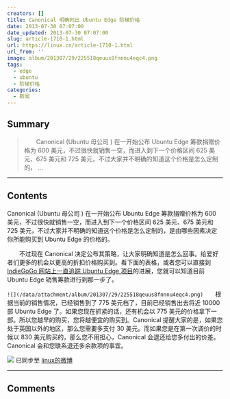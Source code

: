 ```yaml
---
creators: []
title: Canonical 明确列出 Ubuntu Edge 阶梯价格
date: 2013-07-30 07:07:00
date_updated: 2013-07-30 07:07:00
slug: article-1710-1.html
url: https://linux.cn/article-1710-1.html
url_from: ''
image: album/201307/29/225518qeuus8fnnnu4eqc4.png
tags:
  - edge
  - ubuntu
  - 阶梯价格
categories:
  - 新闻
---
```


## Summary

> 　　Canonical (Ubuntu 母公司 ) 在一开始公布 Ubuntu Edge 筹款捐赠价格为 600 美元，不过很快就销售一空，而进入到下一个价格区间 625 美元、675 美元和 725 美元，不过大家并不明确的知道这个价格是怎么定制的，  ...

***

<!-- more -->

## Contents

Canonical (Ubuntu 母公司 ) 在一开始公布 Ubuntu Edge 筹款捐赠价格为 600 美元，不过很快就销售一空，而进入到下一个价格区间 625 美元、675 美元和 725 美元，不过大家并不明确的知道这个价格是怎么定制的，是由哪些因素决定你所能购买到 Ubuntu Edge 的价格的。

　　不过现在 Canonical 决定公布其策略，让大家明确知道是怎么回事。给爱好者们更多的机会以更高的折扣价格购买到。看下面的表格，或者您可以直接到 [IndieGoGo 网站上一直追踪 Ubuntu Edge 项目](http://www.indiegogo.com/projects/ubuntu-edge?c=activity)的进展，您就可以知道目前 Ubuntu Edge 销售筹款进行到那一步了。

`![](/data/attachment/album/201307/29/225518qeuus8fnnnu4eqc4.png)`　　根据当前的销售情况，已经销售到了 775 美元档了，目前已经销售出去将近 10000 部 Ubuntu Edge 了。如果您现在抓紧的话，还有机会以 775 美元的价格拿下一部。所以您越早的购买，您将越便宜的购买到。Canonical 提醒大家的是，如果您处于英国以外的地区，那么您需要多支付 30 美元。而如果您是在第一次调价的时候以 830 美元购买的，那么您不用担心，Canonical 会退还给您多付出的价差。Canonical 会和您联系退还多余款项的事宜。

![](https://img.linux.net.cn/xwb/images/bgimg/icon_logo.png) 已同步至 [linux的微博](http://weibo.com/1772191555/A2nbo6yQp)

***

## Comments
